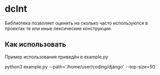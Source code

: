 # dcInt

Библиотека позволяет оценить на сколько часто используются в проектах те или иные лексические конструкции.

## Как использовать
Пример использования приведён в example.py

python3 example.py --path='/home/user/coding/django' --top-size=50
